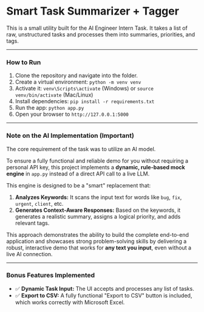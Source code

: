 # Smart Task Summarizer + Tagger

This is a small utility built for the AI Engineer Intern Task. It takes a list of raw, unstructured tasks and processes them into summaries, priorities, and tags.

---

### How to Run

1.  Clone the repository and navigate into the folder.
2.  Create a virtual environment: `python -m venv venv`
3.  Activate it: `venv\Scripts\activate` (Windows) or `source venv/bin/activate` (Mac/Linux)
4.  Install dependencies: `pip install -r requirements.txt`
5.  Run the app: `python app.py`
6.  Open your browser to `http://127.0.0.1:5000`

---

### Note on the AI Implementation (Important)

The core requirement of the task was to utilize an AI model.

To ensure a fully functional and reliable demo for you without requiring a personal API key, this project implements a **dynamic, rule-based mock engine** in `app.py` instead of a direct API call to a live LLM.

This engine is designed to be a "smart" replacement that:
1.  **Analyzes Keywords:** It scans the input text for words like `bug`, `fix`, `urgent`, `client`, etc.
2.  **Generates Context-Aware Responses:** Based on the keywords, it generates a realistic summary, assigns a logical priority, and adds relevant tags.

This approach demonstrates the ability to build the complete end-to-end application and showcases strong problem-solving skills by delivering a robust, interactive demo that works for **any text you input**, even without a live AI connection.

---

### Bonus Features Implemented

*   ✅ **Dynamic Task Input:** The UI accepts and processes any list of tasks.
*   ✅ **Export to CSV:** A fully functional "Export to CSV" button is included, which works correctly with Microsoft Excel.